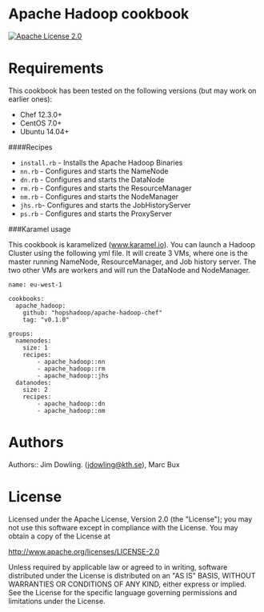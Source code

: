 # Apache Hadoop cookbook

[![Apache License 2.0](http://img.shields.io/badge/license-apache%202.0-green.svg)](http://opensource.org/licenses/Apache-2.0)

# Requirements

This cookbook has been tested on the following versions (but may work on earlier ones):

* Chef 12.3.0+
* CentOS 7.0+
* Ubuntu 14.04+


####Recipes

* `install.rb` - Installs the Apache Hadoop Binaries
* `nn.rb` - Configures and starts the NameNode
* `dn.rb` - Configures and starts the DataNode
* `rm.rb` - Configures and starts the ResourceManager
* `nm.rb` - Configures and starts the NodeManager
* `jhs.rb`- Configures and starts the JobHistoryServer
* `ps.rb` - Configures and starts the ProxyServer


###Karamel usage

This cookbook is karamelized (www.karamel.io).  You can launch a Hadoop Cluster using the following yml file. It will create 3 VMs, where one is the master running NameNode, ResourceManager, and Job history server. The two other VMs are workers and will run the DataNode and NodeManager.

```
name: eu-west-1

cookbooks:                                                                      
  apache_hadoop: 
    github: "hopshadoop/apache-hadoop-chef"
    tag: "v0.1.0"
    
groups: 
  namenodes:
    size: 1
    recipes: 
        - apache_hadoop::nn
        - apache_hadoop::rm
        - apache_hadoop::jhs                                                            
  datanodes:
    size: 2
    recipes: 
        - apache_hadoop::dn
        - apache_hadoop::nm
```


# Authors

Authors:: Jim Dowling. (<jdowling@kth.se>), Marc Bux 

# License

Licensed under the Apache License, Version 2.0 (the "License"); you may not use this software except in compliance with the License. You may obtain a copy of the License at

http://www.apache.org/licenses/LICENSE-2.0

Unless required by applicable law or agreed to in writing, software distributed under the License is distributed on an "AS IS" BASIS, WITHOUT WARRANTIES OR CONDITIONS OF ANY KIND, either express or implied. See the License for the specific language governing permissions and limitations under the License.
